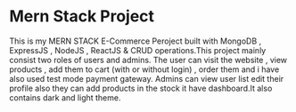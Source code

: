 # Mern Stack Project

This is my MERN STACK E-Commerce Peroject built with MongoDB , ExpressJS , NodeJS , ReactJS & CRUD operations.This project mainly consist two roles of users and admins. The user can visit the website , view products , add them to cart (with or without login) , order them and i have also used test mode payment gateway. Admins can view user list edit their profile also they can add products in the stock it have dashboard.It also contains dark and light theme.